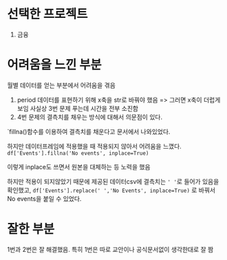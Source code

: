# 선택한 프로젝트
1. 금융
# 어려움을 느낀 부분
월별 데이터를 얻는 부분에서 어려움을 겪음
1. period 데이터를 표현하기 위해 x축을 str로 바꿔야 했음
   => 그러면 x축이 더럽게 보임
사실상 3번 문제 푸는데 시간을 전부 소진함
2. 4번 문제의 결측치를 채우는 방식에 대해서 의문점이 있다.

`fillna()함수를 이용하여 결측치를 채운다고 문서에서 나와있었다.

하지만 데이터프레임에 적용했을 때 적용되지 않아서 어려움을 
느꼈다.
`df['Events'].fillna('No events', inplace=True)`

이렇게 inplace도 쓰면서 원본을 대체하는 등 노력을 했음

하지만 적용이 되지않았기 때문에
제공된 데이터csv에 결측치는 `' '`로 들어가 있음을 확인했고,
`df['Events'].replace(' ','No Events', inplace=True)`
로 바꿔서 No events을 붙일 수 있었다.
# 잘한 부분
1번과 2번은 잘 해결했음.
특히 1번은 따로 교안이나 공식문서없이 생각한대로 잘 짬

